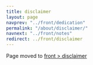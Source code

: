 ```yaml
---
title: disclaimer
layout: page
navprev: "../front/dedication"
permalink: "/about/disclaimer/"
navnext: "../front/notes"
redirect: ../front/disclaimer
---
```


Page moved to [front > disclaimer](/front/disclaimer)
